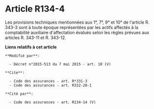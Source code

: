 # Article R134-4

Les provisions techniques mentionnées aux 1°, 7°, 9° et 10° de l'article R. 343-3 sont à toute époque représentées par les
actifs affectés à la comptabilité auxiliaire d'affectation évalués selon les règles prévues aux articles R. 343-11 et R.
343-12.

**Liens relatifs à cet article**

	**Modifié par**:

	  - Décret n°2015-513 du 7 mai 2015 - art. 10 (V)

	**Cite**:

	  - Code des assurances - art. R*331-3
	  - Code des assurances - art. R332-20-1

	**Cité par**:

	  - Code des assurances - art. R134-14 (V)
